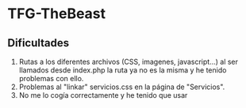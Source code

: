 # TFG-TheBeast


## Dificultades

1. Rutas a los diferentes archivos (CSS, imagenes, javascript...) al ser llamados desde index.php la ruta ya no es la misma y he tenido problemas con ello.
2. Problemas al "linkar" servicios.css en la página de "Servicios". 
3. No me lo cogía correctamente y he tenido que usar
